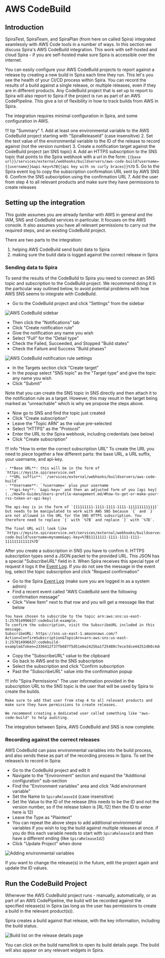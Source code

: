 # AWS CodeBuild

## Introduction
SpiraTest, SpiraTeam, and SpiraPlan (from here on called Spira) integrated seamlessly with AWS Code tools in a number of ways. In this section we discuss Spira's AWS CodeBuild integration. This work with self-hosted and cloud Spira - if you are self-hosted make sure Spira is accessible over the internet.

You can easily configure your AWS CodeBuild projects to report against a release by creating a new build in Spira each time they run. This let's you see the health of your CI/CD process within Spira. You can record the results of a build against a single release, or multiple releases, even if they are in different products. Any CodeBuild project that is set up to report to Spira will also report to Spira if the project is run as part of an AWS CodePipeline. This give a lot of flexibility in how to track builds from AWS in Spira. 

The integration requires minimal configuration in Spira, and some configuration in AWS.

!!! tip "Summary"
    1. Add at least one environmental variable to the AWS CodeBuild project starting with "SpiraReleaseId" (case insensitive)
    2. Set the text value of the environmental variable to the ID of the release to record against (not the version number)
    3. Create a notification target against the CodeBuild project (an SNS topic)
    4. Add an HTTPS subscription to the SNS topic that points to the Spira webhook with a url in the form: `{{base url}}/services/external/webhooks/buildservers/aws-code-build?username={{username}}&api-key=%7B{{api key with no curly braces}}%7D`
    5. Go to the Spira event log to copy the subscription confirmation URL sent by AWS SNS
    6. Confirm the SNS subscription using the confirmation URL 
    7. Add the user from step 4 to all relevant products and make sure they have permissions to create releases


## Setting up the integration
This guide assumes you are already familiar with AWS in general and the IAM, SNS and CodeBuild services in particular. It focuses on the AWS console. It also assumes you have all relevant permissions to carry out the required steps, and an existing CodeBuild project. 

There are two parts to the integration:

1. helping AWS CodeBuild send build data to Spira
2. making sure the build data is logged against the correct release in Spira

### Sending data to Spira
To send the results of the CodeBuild to Spira you need to connect an SNS topic and subscription to the CodeBuild project. We recommend doing it in the particular way outlined below, to avoid potential problems with how AWS SNS seems to integrate with CodeBuild.

- Go to the CodeBuild project and click "Settings" from the sidebar

![AWS CodeBuild sidebar](img/aws-codebuild-project-settings.png)

- Then click the "Notifications" tab
- Click "Create notification rule"
- Give the notification any name you wish 
- Select "Full" for the "Detail type"
- Check the Failed, Succeeded, and Stopped "Build states"
- Check the Failure and Success "Build phases"

![AWS CodeBuild notification rule settings](img/aws-codebuild-notification-rule.png)

- In the Targets section click "Create target"
- In the popup select "SNS topic" as the "Target type" and give the topic any name you wish
- Click "Submit"

Note that you can create the SNS topic in SNS directly and then attach it to the notification rule as a target. However, this may result in the target being marked as "unreachable" which is why we propose the steps above.

- Now go to SNS and find the topic just created
- Click "Create subscription"
- Leave the "Topic ARN" as the value pre-selected
- Select "HTTPS" as the "Protocol"
- Enter the URL to the Spira webhook, including credentials (see below)
- Click "Create subscription"

!!! info "How to enter the correct subscription URL"
    To create the URL you need to piece together a few different parts: the base URL, a URL suffix, your username, and api-key.

    - **Base URL**: this will be in the form of `https://mysite.spiraservice.net`
    - **URL suffix**: `/services/external/webhooks/buildservers/aws-code-build`
    - **Username**: `?username=` plus your username
    - **api-key**: `&api-key=` and then an adjusted form of you [api key](../HowTo-Guides/Users-profile-management.md/#how-to-get-or-make-your-rss-token-or-api-key) 
    
    The api-key is in the form of `{11111111-1111-1111-1111-111111111111}` but needs to be manipulated to work with AWS SNS because `{` and `}` are not allowed in the URL for the SNS HTTPS subscription. You therefore need to replace `{` with `%7B` and replace `}` with `%7D`.

    The final URL will look like `https://mysite.spiraservice.net/services/external/webhooks/buildservers/aws-code-build?username=myname&api-key=%7B11111111-1111-1111-1111-111111111111%7D`


After you create a subscription in SNS you have to confirm it. HTTPS subscription types send a JSON packet to the provided URL. This JSON has a special "SubscribeURL" field in it. When Spira receives this special type of request it logs it the [Event Log](../Spira-Administration-Guide/System.md/#event-log). If you do not see the message in the event log, select the topic subscription and click "Request confirmation"

- Go to the Spira [Event Log](../Spira-Administration-Guide/System.md/#event-log) (make sure you are logged in as a system admin)
- Find a recent event called "AWS CodeBuild sent the following confirmation message"
- Click "View Item" next to that row and you will get a message like that below

```
You have chosen to subscribe to the topic arn:aws:sns:us-east-1:257014996637:codebuild-example.
To confirm the subscription, visit the SubscribeURL included in this message.
SubscribeURL: https://sns.us-east-1.amazonaws.com/?Action=ConfirmSubscription&TopicArn=arn:aws:sns:us-east-1:257014996637:codebuild-example&Token=2336412f37fb687f5d51e6e2425ba1f25480c7ece3dce44252d60c4ddfe4fd8c8c31f2e60eab010b38f017b
```

- Copy the "SubscribeURL" value to the clipboard
- Go back to AWS and to the SNS subscription
- Select the subscription and click "Confirm subscription
- Past the "SubscribeURL" value into the confirmation popup

!!! info "Spira Permissions"
    The user information provided in the subscription URL to the SNS topic is the user that will be used by Spira to create the builds.

    Make sure to add that user from step 4 to all relevant products and make sure they have permissions to create releases.

    We recommend creating a dedicated user called something like "aws-code-build" to help auditing.

The integration between Spira, AWS CodeBuild and SNS is now complete.

### Recording against the correct releases
AWS CodeBuild can pass environmental variables into the build process, and also sends these as part of the recording process in Spira. To set the release/s to record in Spira:

- Go to the CodeBuild project and edit it
- Navigate to the "Environment" section and expand the "Additional configuration" sub-section
- Find the "Environment variables" area and click "Add environment variable"
- Set the Name to `SpiraReleaseId` (case insensitive)
- Set the Value to the ID of the release (this needs to be the ID and not the version number, so if the release token is [RL:12] then the ID to enter here is 12)
- Leave the Type as "Plaintext"
- You can repeat the above steps to add additional environmental variables if you wish to log the build against multiple releases at once. if you do this each variable needs to start with `SpiraReleaseId` and then have a different ending (like `SpiraReleaseId2`)
- Click "Update Project" when done

![Adding environmental variables](img/aws-codebuild-environmental-variables.png)

If you want to change the release(s) in the future, edit the project again and update the ID values.

## Run the CodeBuild Project
Whenever the AWS CodeBuild project runs - manually, automatically, or as part of an AWS CodePipeline, the build will be recorded against the specified release(s) in Spira (as long as the user has permissions to create a build in the relevant product(s)). 

Spira creates a build against that release, with the key information, including the build status.

![Build list on the release details page](img/aws-codebuild-build-list.png)

You can click on the build name/link to open its build details page. The build will also appear on any relevant widgets in Spira.